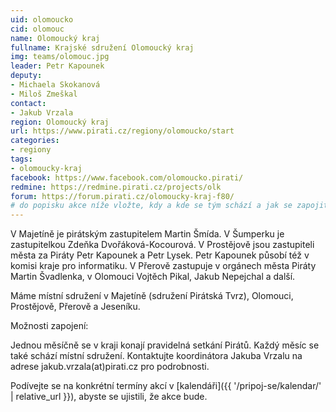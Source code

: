 ```yaml
---
uid: olomoucko
cid: olomouc
name: Olomoucký kraj
fullname: Krajské sdružení Olomoucký kraj
img: teams/olomouc.jpg
leader: Petr Kapounek
deputy:
- Michaela Skokanová
- Miloš Zmeškal
contact:
- Jakub Vrzala
region: Olomoucký kraj
url: https://www.pirati.cz/regiony/olomoucko/start
categories:
- regiony
tags:
- olomoucky-kraj
facebook: https://www.facebook.com/olomoucko.pirati/
redmine: https://redmine.pirati.cz/projects/olk
forum: https://forum.pirati.cz/olomoucky-kraj-f80/
# do popisku akce níže vložte, kdy a kde se tým schází a jak se zapojit
---
```


V Majetíně je pirátským zastupitelem Martin Šmída. V Šumperku je zastupitelkou Zdeňka Dvořáková-Kocourová. V Prostějově jsou zastupiteli města za Piráty Petr Kapounek a Petr Lysek. Petr Kapounek působí též v komisi kraje pro informatiku. V Přerově zastupuje v orgánech města Piráty Martin Švadlenka, v Olomouci Vojtěch Pikal, Jakub Nepejchal a další.

Máme místní sdružení v Majetíně (sdružení Pirátská Tvrz), Olomouci, Prostějově, Přerově a Jeseníku.

Možnosti zapojení:

Jednou měsíčně se v kraji konají pravidelná setkání Pirátů. Každý měsíc se také schází místní sdružení. Kontaktujte koordinátora Jakuba Vrzalu na adrese jakub.vrzala(аt)pirati.cz pro podrobnosti.

Podívejte se na konkrétní termíny akcí v [kalendáři]({{ '/pripoj-se/kalendar/' | relative_url }}),
abyste se ujistili, že akce bude.
